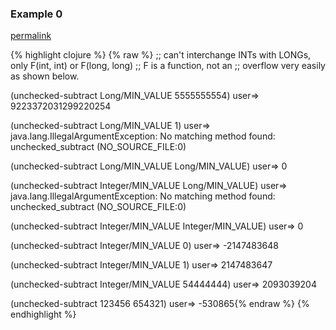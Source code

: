 ### Example 0
[permalink](#example-0)

{% highlight clojure %}
{% raw %}
;; can't interchange INTs with LONGs, only F(int, int) or F(long, long)
;; F is a function, not an
;; overflow very easily as shown below.

(unchecked-subtract Long/MIN_VALUE 5555555554)
user=> 9223372031299220254

(unchecked-subtract Long/MIN_VALUE 1)
user=> java.lang.IllegalArgumentException: No matching method found: unchecked_subtract (NO_SOURCE_FILE:0)

(unchecked-subtract Long/MIN_VALUE Long/MIN_VALUE)
user=> 0

(unchecked-subtract Integer/MIN_VALUE Long/MIN_VALUE)
user=> java.lang.IllegalArgumentException: No matching method found: unchecked_subtract (NO_SOURCE_FILE:0)

(unchecked-subtract Integer/MIN_VALUE Integer/MIN_VALUE)
user=> 0

(unchecked-subtract Integer/MIN_VALUE 0)
user=> -2147483648

(unchecked-subtract Integer/MIN_VALUE 1)
user=> 2147483647

(unchecked-subtract Integer/MIN_VALUE 54444444)
user=> 2093039204

(unchecked-subtract 123456 654321)
user=> -530865{% endraw %}
{% endhighlight %}


